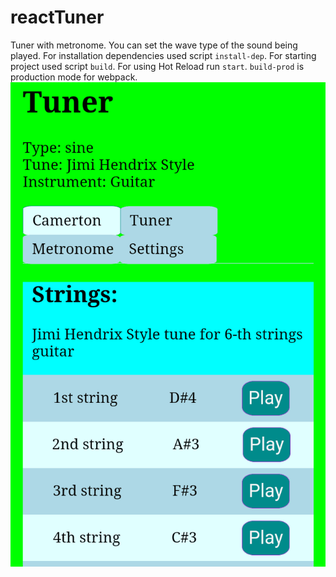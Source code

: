 # reactTuner
Tuner with metronome. You can set the wave type of the sound being played.
For installation dependencies used script `install-dep`.
For starting project used script `build`.
For using Hot Reload run `start`.
`build-prod` is production mode for webpack.
![Tuner](/tuner.png "Tuner")